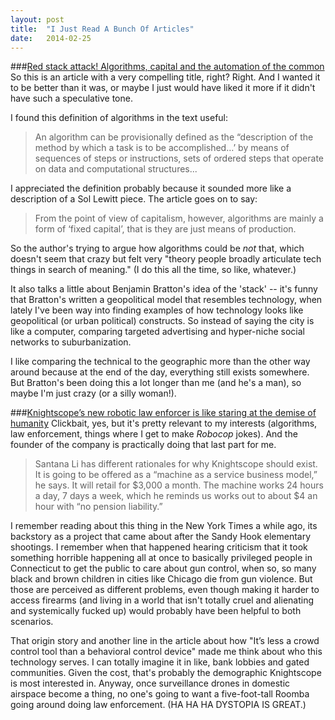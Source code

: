 ```yaml
---
layout: post
title:  "I Just Read A Bunch Of Articles"
date:   2014-02-25
---
```


###[Red stack attack! Algorithms, capital and the automation of the common](redstack)
So this is an article with a very compelling title, right? Right. And I wanted it to be better than it was, or maybe I just would have liked it more if it didn't have such a speculative tone. 

I found this definition of algorithms in the text useful: 

>An algorithm can be provisionally defined as the “description of the method by which a task is to be accomplished…’ by means of sequences of steps or instructions, sets of ordered steps that operate on data and computational structures...

I appreciated the definition probably because it sounded more like a description of a Sol Lewitt piece. The article goes on to say:

>From the point of view of capitalism, however, algorithms are mainly a form of ‘fixed capital’, that is they are just means of production. 

So the author's trying to argue how algorithms could be *not* that, which doesn't seem that crazy but felt very "theory people broadly articulate tech things in search of meaning." (I do this all the time, so like, whatever.) 

It also talks a little about Benjamin Bratton's idea of the 'stack' -- it's funny that Bratton's written a geopolitical model that resembles technology, when lately I've been way into finding examples of how technology looks like geopolitical (or urban political) constructs. So instead of saying the city is like a computer, comparing targeted advertising and hyper-niche social networks to suburbanization. 

I like comparing the technical to the geographic more than the other way around because at the end of the day, everything still exists somewhere. But Bratton's been doing this a lot longer than me (and he's a man), so maybe I'm just crazy (or a silly woman!). 


###[Knightscope’s new robotic law enforcer is like staring at the demise of humanity](knightscope)
Clickbait, yes, but it's pretty relevant to my interests (algorithms, law enforcement, things where I get to make *Robocop* jokes). And the founder of the company is practically doing that last part for me.

> Santana Li has different rationales for why Knightscope should exist. It is going to be offered as a “machine as a service business model,” he says. It will retail for $3,000 a month. The machine works 24 hours a day, 7 days a week, which he reminds us works out to about $4 an hour with “no pension liability.”

I remember reading about this thing in the New York Times a while ago, its backstory as a project that came about after the Sandy Hook elementary shootings. I remember when that happened hearing criticism that it took something horrible happening all at once to basically privileged people in Connecticut to get the public to care about gun control, when so, so many black and brown children in cities like Chicago die from gun violence. But those are perceived as different problems, even though making it harder to access firearms (and living in a world that isn't totally cruel and alienating and systemically fucked up) would probably have been helpful to both scenarios. 

That origin story and another line in the article about how "It’s less a crowd control tool than a behavioral control device" made me think about who this technology serves. I can totally imagine it in like, bank lobbies and gated communities. Given the cost, that's probably the demographic Knightscope is most interested in. Anyway, once surveillance drones in domestic airspace become a thing, no one's going to want a five-foot-tall Roomba going around doing law enforcement. (HA HA HA DYSTOPIA IS GREAT.)

[geojson]: http://geojson.io
[redstack]: http://www.euronomade.info/?p=1708
[knightscope]: http://pando.com/2014/02/24/knightscopes-new-robotic-law-enforcer-is-like-staring-at-the-demise-of-humanity/
